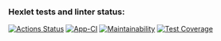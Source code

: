 ### Hexlet tests and linter status:
[![Actions Status](https://github.com/Rustam-Amirov/php-project-lvl4/workflows/hexlet-check/badge.svg)](https://github.com/Rustam-Amirov/php-project-lvl4/actions)
[![App-CI](https://github.com/Rustam-Amirov/php-project-lvl4/workflows/CI/badge.svg)](https://github.com/github/docs/actions)
[![Maintainability](https://api.codeclimate.com/v1/badges/3ff6ea5498614343e9c1/maintainability)](https://codeclimate.com/github/Rustam-Amirov/php-project-lvl4/maintainability)
[![Test Coverage](https://api.codeclimate.com/v1/badges/3ff6ea5498614343e9c1/test_coverage)](https://codeclimate.com/github/Rustam-Amirov/php-project-lvl4/test_coverage)